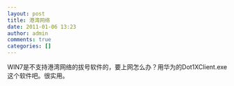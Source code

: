 ```yaml
---
layout: post
title: 港湾网络
date: 2011-01-06 13:23
author: admin
comments: true
categories: []
---
```

WIN7是不支持港湾网络的拔号软件的，要上网怎么办？用华为的Dot1XClient.exe这个软件吧。很实用。
